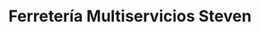 ---
title: "Ferretería Multiservicios Steven"
url: /bogota-d-c/ferreteria-multiservicios-steven/
shop: hardware
---